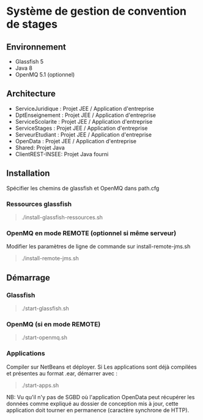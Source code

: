 # Système de gestion de convention de stages


## Environnement 
* Glassfish 5
* Java 8
* OpenMQ 5.1 (optionnel)

## Architecture
* ServiceJuridique : Projet JEE / Application d'entreprise 
* DptEnseignement : Projet JEE / Application d'entreprise 
* ServiceScolarite : Projet JEE / Application d'entreprise 
* ServiceStages : Projet JEE / Application d'entreprise 
* ServeurEtudiant : Projet JEE / Application d'entreprise 
* OpenData : Projet JEE / Application d'entreprise 
* Shared: Projet Java
* ClientREST-INSEE: Projet Java fourni

## Installation 
Spécifier les chemins de glassfish et OpenMQ dans path.cfg

### Ressources glassfish
> ./install-glassfish-ressources.sh

### OpenMQ en mode REMOTE (optionnel si même serveur)
Modifier les paramètres de ligne de commande sur install-remote-jms.sh
> ./install-remote-jms.sh

## Démarrage
### Glassfish
> ./start-glassfish.sh
### OpenMQ (si en mode REMOTE)
> ./start-openmq.sh
### Applications
Compiler sur NetBeans et déployer. Si Les applications sont déjà compilées et présentes au format .ear, démarrer avec :
> ./start-apps.sh

NB: Vu qu'il n'y pas de SGBD où l'application OpenData peut récupérer les données comme expliqué au dossier de conception mis à jour, cette application doit tourner en permanence (caractère synchrone de HTTP).




  

